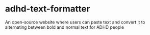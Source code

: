 # adhd-text-formatter
An open-source website where users can paste text and convert it to alternating between bold and normal text for ADHD people
